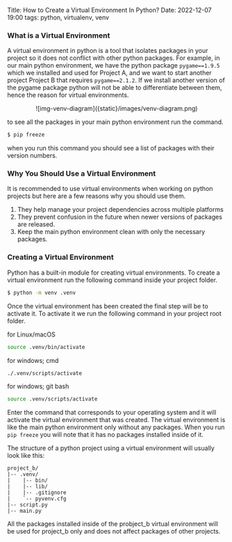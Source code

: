 Title: How to Create a Virtual Environment In Python?
Date: 2022-12-07 19:00
tags: python, virtualenv, venv

### What is a Virtual Environment

A virtual environment in python is a tool that isolates packages in your project so it does not conflict with other python packages. For example, in our main python environment, we have the python package `pygame==1.9.5` which we installed and used for Project A, and we want to start another project Project B that requires `pygame==2.1.2`. If we install another version of the pygame package python will not be able to differentiate between them, hence the reason for virtual environments.

<center>
![img-venv-diagram]({static}/images/venv-diagram.png)
</center>

to see all the packages in your main python environment run the command.

```bash
$ pip freeze
```
when you run this command you should see a list of packages with their version numbers.

### Why You Should Use a Virtual Environment 
It is recommended to use virtual environments when working on python projects but here are a few reasons why you should use them.

1. They help manage your project dependencies across multiple platforms
2. They prevent confusion in the future when newer versions of packages are released.
3. Keep the main python environment clean with only the necessary packages.

### Creating a Virtual Environment
Python has a built-in module for creating virtual environments. To create a virtual environment run the following command inside your project folder.

```bash
$ python -m venv .venv
```
Once the virtual environment has been created the final step will be to activate it. To activate it we run the following command in your project root folder.

for Linux/macOS

```bash
source .venv/bin/activate
```

for windows; cmd
```bash
./.venv/scripts/activate
```
for windows; git bash
```bash
source .venv/scripts/activate
```
Enter the command that corresponds to your operating system and it will activate the virtual environment that was created. The virtual environment is like the main python environment only without any packages. When you run `pip freeze` you will note that it has no packages installed inside of it.

The structure of a python project using a virtual environment will usually look like this:

```treeview
project_b/
|-- .venv/
|    |-- bin/
|    |-- lib/
|    |-- .gitignore
|    `-- pyvenv.cfg
|-- script.py
|-- main.py
```

All the packages installed inside of the probject_b virtual environment will be used for project_b only and does not affect packages of other projects.